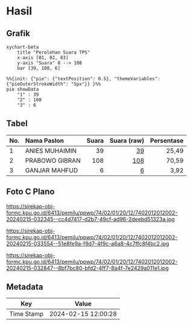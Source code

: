 # Hasil

## Grafik

```mermaid
xychart-beta
    title "Perolehan Suara TPS"
    x-axis [01, 02, 03]
    y-axis "Suara" 0 --> 108
    bar [39, 108, 6]
```

```mermaid
%%{init: {"pie": {"textPosition": 0.5}, "themeVariables": {"pieOuterStrokeWidth": "5px"}} }%%
pie showData
    "1" : 39
    "2" : 108
    "3" : 6
```

## Tabel

| No. | Nama Paslon    | Suara | Suara (raw) | Persentase |
|:--- |:-------------- | -----:| -----------:| ----------:|
| 1   | ANIES MUHAIMIN | 39    | [39][p-1]   | 25,49      |
| 2   | PRABOWO GIBRAN | 108   | [108][p-2]  | 70,59      |
| 3   | GANJAR MAHFUD  | 6     | [6][p-3]    | 3,92       |


[p-1]: https://github.com/gigit-pemilu/pemilu-2024-74-sulawesi-tenggara/blob/main/pilpres/hitung-suara/sub/74-sulawesi-tenggara/sub/02-konawe/sub/01-lambuya/sub/2012-waworaha/sub/002-tps/sub/paslon-1.txt
[p-2]: https://github.com/gigit-pemilu/pemilu-2024-74-sulawesi-tenggara/blob/main/pilpres/hitung-suara/sub/74-sulawesi-tenggara/sub/02-konawe/sub/01-lambuya/sub/2012-waworaha/sub/002-tps/sub/paslon-2.txt
[p-3]: https://github.com/gigit-pemilu/pemilu-2024-74-sulawesi-tenggara/blob/main/pilpres/hitung-suara/sub/74-sulawesi-tenggara/sub/02-konawe/sub/01-lambuya/sub/2012-waworaha/sub/002-tps/sub/paslon-3.txt

## Foto C Plano

https://sirekap-obj-formc.kpu.go.id/6413/pemilu/ppwp/74/02/01/20/12/7402012012002-20240215-032345--cc4d7417-d2b7-49cf-ad96-2deebd51323a.jpg

https://sirekap-obj-formc.kpu.go.id/6413/pemilu/ppwp/74/02/01/20/12/7402012012002-20240215-033554--51e8fe9a-f9d7-4f9c-a6a8-4c7ffc8f4bc2.jpg

https://sirekap-obj-formc.kpu.go.id/6413/pemilu/ppwp/74/02/01/20/12/7402012012002-20240215-032847--8bf7bc80-bfd2-4ff7-8a4f-7e2429a011e1.jpg


## Metadata

| Key        | Value               |
| ---------- | ------------------- |
| Time Stamp | 2024-02-15 12:00:28 |



